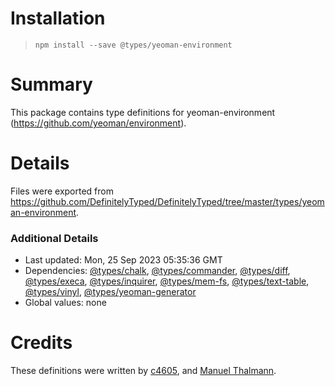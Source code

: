 # Installation
> `npm install --save @types/yeoman-environment`

# Summary
This package contains type definitions for yeoman-environment (https://github.com/yeoman/environment).

# Details
Files were exported from https://github.com/DefinitelyTyped/DefinitelyTyped/tree/master/types/yeoman-environment.

### Additional Details
 * Last updated: Mon, 25 Sep 2023 05:35:36 GMT
 * Dependencies: [@types/chalk](https://npmjs.com/package/@types/chalk), [@types/commander](https://npmjs.com/package/@types/commander), [@types/diff](https://npmjs.com/package/@types/diff), [@types/execa](https://npmjs.com/package/@types/execa), [@types/inquirer](https://npmjs.com/package/@types/inquirer), [@types/mem-fs](https://npmjs.com/package/@types/mem-fs), [@types/text-table](https://npmjs.com/package/@types/text-table), [@types/vinyl](https://npmjs.com/package/@types/vinyl), [@types/yeoman-generator](https://npmjs.com/package/@types/yeoman-generator)
 * Global values: none

# Credits
These definitions were written by [c4605](https://github.com/bolasblack), and [Manuel Thalmann](https://github.com/manuth).
